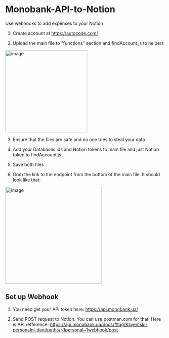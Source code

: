# Monobank-API-to-Notion
Use webhooks to add expenses to your Notion

1. Create account at https://autocode.com/

2. Upload the main file to "functions" section and findAccount.js to helpers
<img width="259" alt="image" src="https://user-images.githubusercontent.com/80600884/213930488-1dcf441f-73cc-438a-baab-f1f377c9a55e.png">

3. Ensure that the files are safe and no one tries to steal your data

4. Add your Databases ids and Notion tokens to main file and just Notion token to findAccount.js

5. Save both files

6. Grab the link to the endpoint from the bottom of the main file. It should look like that:
<img width="305" alt="image" src="https://user-images.githubusercontent.com/80600884/213930689-9fa12a85-a31c-4381-9c99-1d2779a89c3a.png">

## Set up Webhook

1. You need get your API token here: https://api.monobank.ua/  

2. Send POST request to Notion. You can use postman.com for that. Here is API refference: https://api.monobank.ua/docs/#tag/Kliyentski-personalni-dani/paths/~1personal~1webhook/post
